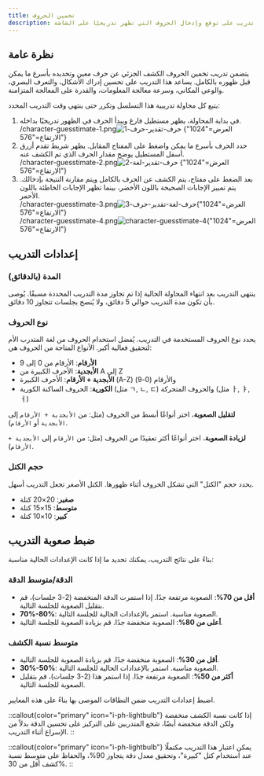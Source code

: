 ```yaml
---
title: تخمين الحروف
description: تدريب على توقع وإدخال الحروف التي تظهر تدريجيًا على الشاشة
---
```


## نظرة عامة

يتضمن تدريب تخمين الحروف الكشف الجزئي عن حرف معين وتحديده بأسرع ما يمكن قبل ظهوره بالكامل. يساعد هذا التدريب على تحسين إدراك الأشكال، والتعرف البصري، والوعي المكاني، وسرعة معالجة المعلومات، والقدرة على المعالجة المتزامنة.

يتبع كل محاولة تدريبية هذا التسلسل وتكرر حتى ينتهي وقت التدريب المحدد:

1. في بداية المحاولة، يظهر مستطيل فارغ ويبدأ الحرف في الظهور تدريجيًا بداخله.\
   /character-guesstimate-1.png![حرف-تقدير-حرف-1]() {العرض="1024" الارتفاع="576"}
2. حدد الحرف بأسرع ما يمكن واضغط على المفتاح المقابل. يظهر شريط تقدم أزرق أسفل المستطيل يوضح مقدار الحرف الذي تم الكشف عنه.\
   /character-guesstimate-2.png![حرف-تقدير-لغة-2]() {العرض="1024" الارتفاع="576"}
3. بعد الضغط على مفتاح، يتم الكشف عن الحرف بالكامل ويتم مقارنة النتيجة بإدخالك. يتم تمييز الإجابات الصحيحة باللون الأخضر، بينما تظهر الإجابات الخاطئة باللون الأحمر.\
   /character-guesstimate-3.png![حرف-لغة-تقدير-حرف-3](){العرض="1024" الارتفاع="576"}\
   /character-guesstimate-4.png![character-guesstimate-4](){العرض="1024" الارتفاع="576"}

## إعدادات التدريب

### المدة (بالدقائق)

ينتهي التدريب بعد انتهاء المحاولة الحالية إذا تم تجاوز مدة التدريب المحددة مسبقًا. يُوصى بأن تكون مدة التدريب حوالي 5 دقائق، ولا يُنصح بجلسات تتجاوز 10 دقائق.

### نوع الحروف

يحدد نوع الحروف المستخدمة في التدريب. يُفضل استخدام الحروف من لغة المتدرب الأم لتحقيق فعالية أكبر. الأنواع المتاحة من الحروف هي:

- **الأرقام**: الأرقام من 0 إلى 9
- **الأبجدية**: الأحرف الكبيرة من A إلى Z
- **الأبجدية + الأرقام**: الأحرف الكبيرة (A-Z) والأرقام (0-9)
- **الكورية**: الحروف الساكنة الكورية (مثل ㄱ, ㄴ, ㄷ) والحروف المتحركة (مثل ㅏ, ㅑ, ㅓ)

**لتقليل الصعوبة**، اختر أنواعًا أبسط من الحروف (مثل: من `الأبجدية + الأرقام` إلى `الأبجدية` أو `الأرقام`).

**لزيادة الصعوبة**، اختر أنواعًا أكثر تعقيدًا من الحروف (مثل: من `الأرقام` إلى `الأبجدية + الأرقام`).

### حجم الكتل

يحدد حجم "الكتل" التي تشكل الحروف أثناء ظهورها. الكتل الأصغر تجعل التدريب أسهل.

- **صغير**: 20×20 كتلة
- **متوسط**: 15×15 كتلة
- **كبير**: 10×10 كتلة

## ضبط صعوبة التدريب

بناءً على نتائج التدريب، يمكنك تحديد ما إذا كانت الإعدادات الحالية مناسبة:

### الدقة/متوسط الدقة

- **أقل من 70%**: الصعوبة مرتفعة جدًا. إذا استمرت الدقة المنخفضة (2-3 جلسات)، قم بتقليل الصعوبة للجلسة التالية.
- **70%-80%**: الصعوبة مناسبة. استمر بالإعدادات الحالية للجلسة التالية.
- **أعلى من 80%**: الصعوبة منخفضة جدًا. قم بزيادة الصعوبة للجلسة التالية.

### متوسط نسبة الكشف

- **أقل من 30%**: الصعوبة منخفضة جدًا. قم بزيادة الصعوبة للجلسة التالية.
- **30%-50%**: الصعوبة مناسبة. استمر بالإعدادات الحالية للجلسة التالية.
- **أكثر من 50%**: الصعوبة مرتفعة جدًا. إذا استمر هذا (2-3 جلسات)، قم بتقليل الصعوبة للجلسة التالية.

اضبط إعدادات التدريب ضمن النطاقات الموصى بها بناءً على هذه المعايير.

::callout{color="primary" icon="i-ph-lightbulb"}
إذا كانت نسبة الكشف منخفضة ولكن الدقة منخفضة أيضًا، شجع المتدربين على التركيز على تحسين الدقة بدلاً من الإسراع أثناء التدريب.
::

::callout{color="primary" icon="i-ph-lightbulb"}
يمكن اعتبار هذا التدريب مكتملًا عند استخدام كتل "كبيرة"، وتحقيق معدل دقة يتجاوز 90%، والحفاظ على متوسط نسبة كشف أقل من 30%.
::
